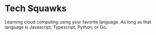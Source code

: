 # Tech Squawks

Learning cloud computing using your favorite language. As long as that language is Javascript, Typescript, Python, or Go.
